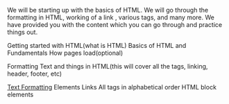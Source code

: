 We will be starting up with the basics of HTML. We will go through the formatting in HTML, working of a link , various tags, and many more. We have provided you with the content which you can go through and practice things out.

Getting started with HTML(what is HTML) Basics of HTML and Fundamentals How pages load(optional)

Formatting Text and things in HTML(this will cover all the tags, linking, header, footer, etc)

[Text Formatting](https://www.w3schools.com/html/html_formatting.asp)
Elements
Links
All tags in alphabetical order
HTML block elements
